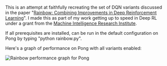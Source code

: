 This is an attempt at faithfully recreating the set of DQN variants discussed in the paper "[Rainbow: Combining Improvements in Deep Reinforcement Learning](https://arxiv.org/abs/1710.02298)".  I made this as part of my work getting up to speed in Deep RL under a grant from the [Machine Intelligence Research Institute](https://intelligence.org/).

If all prerequisites are installed, can be run in the default configuration on Pong by typing "python rainbow.py".

Here's a graph of performance on Pong with all variants enabled:

![Rainbow performance graph for Pong](http://coreystaten.github.io/assets/rainbow.png)
